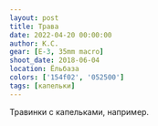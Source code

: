 ```yaml
---
layout: post
title: Трава
date: 2022-04-20 00:00:00
author: К.С.
gear: [E-3, 35mm macro]
shoot_date: 2018-06-04
location: Ёльбаза
colors: ['154f02', '052500']
tags: [капельки]
---
```

Травинки с капельками, например.
